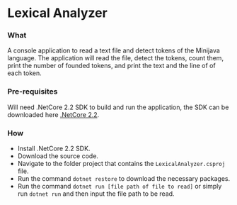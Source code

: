 # Lexical Analyzer

### What

A console application to read a text file and detect tokens of the Minijava language. The application will read the file, detect the tokens, count them, print the number of founded tokens, and print the text and the line of of each token.

### Pre-requisites

Will need .NetCore 2.2 SDK to build and run the application, the SDK can be downloaded here [.NetCore 2.2](https://dotnet.microsoft.com/download/dotnet-core/2.2).

### How
- Install .NetCore 2.2 SDK.
- Download the source code.
- Navigate to the folder project that contains the `LexicalAnalyzer.csproj` file.
- Run the command `dotnet restore` to download the necessary packages.
- Run the command `dotnet run [file path of file to read]` or simply run `dotnet run` and then input the file path to be read.

